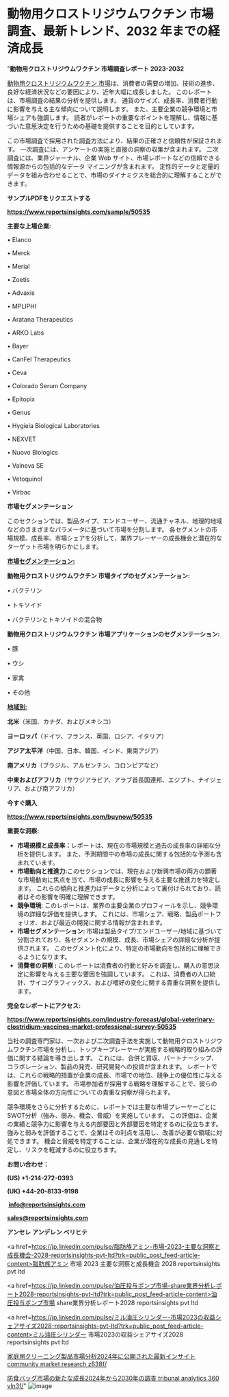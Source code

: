 # 動物用クロストリジウムワクチン 市場調査、最新トレンド、2032 年までの経済成長

"<strong>動物用クロストリジウムワクチン 市場調査レポート 2023-2032</strong>

<a href=https://www.reportsinsights.com/sample/50535>動物用クロストリジウムワクチン 市場</a>は、消費者の需要の増加、技術の進歩、良好な経済状況などの要因により、近年大幅に成長しました。 このレポートは、市場調査の結果の分析を提供します。 通貨のサイズ、成長率、消費者行動に影響を与える主な傾向について説明します。 また、主要企業の競争環境と市場シェアも強調します。 読者がレポートの重要なポイントを理解し、情報に基づいた意思決定を行うための基礎を提供することを目的としています。

この市場調査で採用された調査方法により、結果の正確さと信頼性が保証されます。 一次調査には、アンケートの実施と直接の洞察の収集が含まれます。 二次調査には、業界ジャーナル、企業 Web サイト、市場レポートなどの信頼できる情報源からの包括的なデータ マイニングが含まれます。 定性的データと定量的データを組み合わせることで、市場のダイナミクスを総合的に理解することができます。

<strong><b>サンプルPDFをリクエストする</b></strong>

<a href=https://www.reportsinsights.com/sample/50535><strong><u>https://www.reportsinsights.com/sample/50535</u></strong></a>

<strong>主要な上場企業:</strong>

• Elanco

• Merck

• Merial

• Zoetis

• Advaxis

• MPLIPHI

• Aratana Therapeutics

• ARKO Labs

• Bayer

• CanFel Therapeutics

• Ceva

• Colorado Serum Company

• Epitopix

• Genus

• Hygieia Biological Laboratories

• NEXVET

• Nuovo Biologics

• Valneva SE

• Vetoquinol

• Virbac

<strong>市場セグメンテーション</strong>

このセクションでは、製品タイプ、エンドユーザー、流通チャネル、地理的地域などのさまざまなパラメータに基づいて市場を分割します。 各セグメントの市場規模、成長率、市場シェアを分析して、業界プレーヤーの成長機会と潜在的なターゲット市場を明らかにします。

<strong><u>市場セグメンテーション</u></strong><strong><u>:</u></strong>

<strong>動物用クロストリジウムワクチン 市場タイプのセグメンテーション:</strong>

• バクテリン

• トキソイド

• バクテリンとトキソイドの混合物

<strong>動物用クロストリジウムワクチン 市場アプリケーションのセグメンテーション:</strong>

• 豚

• ウシ

• 家禽

• その他

<strong><u>地域別</u></strong><strong><u>:</u></strong>

<strong>北米</strong>（米国、カナダ、およびメキシコ）

<strong>ヨーロッパ</strong>（ドイツ、フランス、英国、ロシア、イタリア）

<strong>アジア太平洋</strong>（中国、日本、韓国、インド、東南アジア）

<strong>南アメリカ</strong>（ブラジル、アルゼンチン、コロンビアなど）

<strong>中東およびアフリカ</strong>（サウジアラビア、アラブ首長国連邦、エジプト、ナイジェリア、および南アフリカ）

<strong>今すぐ購入</strong>

<a href=https://www.reportsinsights.com/buynow/50535><strong><u>https://www.reportsinsights.com/buynow/50535</u></strong></a>

<strong>重要な洞察:</strong>
<ul>
  <li><strong>市場規模と成長率：</strong>レポートは、現在の市場規模と過去の成長率の詳細な分析を提供します。 また、予測期間中の市場の成長に関する包括的な予測も含まれています。</li>
  <li><strong>市場動向と推進力:</strong>このセクションでは、現在および新興市場の両方の顕著な市場動向に焦点を当て、市場の成長に影響を与える主要な推進力を特定します。 これらの傾向と推進力はデータと分析によって裏付けられており、読者はその影響を明確に理解できます。</li>
  <li><strong>競争環境</strong>: このレポートは、業界の主要企業のプロフィールを示し、競争環境の詳細な評価を提供します。 これには、市場シェア、戦略、製品ポートフォリオ、および最近の開発に関する情報が含まれます。</li>
  <li><strong>市場セグメンテーション: </strong>市場は製品タイプ/エンドユーザー/地域に基づいて分割されており、各セグメントの規模、成長、市場シェアの詳細な分析が提供されます。 このセグメント化により、特定の市場動向を包括的に理解できるようになります。</li>
  <li><strong>消費者の洞察 : </strong>このレポートは消費者の行動と好みを調査し、購入の意思決定に影響を与える主要な要因を強調しています。 これは、消費者の人口統計、サイコグラフィックス、および嗜好の変化に関する貴重な洞察を提供します。</li>
</ul>
<strong>完全なレポートにアクセス:</strong>

<a href=https://www.reportsinsights.com/industry-forecast/global-veterinary-clostridium-vaccines-market-professional-survey-50535><strong><u><b>https://www.reportsinsights.com/industry-forecast/global-veterinary-clostridium-vaccines-market-professional-survey-50535</b></u></strong></a>

当社の調査専門家は、一次および二次調査手法を実施して動物用クロストリジウムワクチン市場を分析し、トップキープレーヤーが実施する戦略的取り組みの評価に関する結論を導き出します。 これには、合併と買収、パートナーシップ、コラボレーション、製品の発売、研究開発への投資が含まれます。 レポートでは、これらの戦略的措置が企業の成長、市場での地位、競争上の優位性に与える影響を評価しています。 市場参加者が採用する戦略を理解することで、彼らの意図と市場全体の方向性についての貴重な洞察が得られます。

競争環境をさらに分析するために、レポートでは主要な市場プレーヤーごとにSWOT分析（強み、弱み、機会、脅威）を実施しています。 この評価は、企業の業績と競争力に影響を与える内部要因と外部要因を特定するのに役立ちます。 強みと弱みを評価することで、企業はその利点を活用し、改善が必要な領域に対処できます。 機会と脅威を特定することは、企業が潜在的な成長の見通しを特定し、リスクを軽減するのに役立ちます。

<strong>お問い合わせ：</strong>

<strong>(US) +1-214-272-0393</strong>

<strong>(UK) +44-20-8133-9198</strong>

<strong> </strong><a href=info@reportsinsights.com><strong><u>info@reportsinsights.com</u></strong></a>

<a href=sales@reportsinsights.com><strong><u>sales@reportsinsights.com</u></strong></a>

<strong>アンセレ アンデレン ベリヒテ</strong>

<a href=https://jp.linkedin.com/pulse/脂肪族アミン-市場-2023-主要な洞察と成長機会-2028-reportsinsights-pvt-ltd?trk=public_post_feed-article-content>脂肪族アミン 市場 2023 主要な洞察と成長機会 2028 reportsinsights pvt ltd</a>

<a href=https://jp.linkedin.com/pulse/油圧投与ポンプ市場-share業界分析レポート2028-reportsinsights-pvt-ltd?trk=public_post_feed-article-content>油圧投与ポンプ市場 share業界分析レポート2028 reportsinsights pvt ltd</a>

<a href=https://jp.linkedin.com/pulse/ミル油圧シリンダー-市場2023の収益シェアサイズ2028-reportsinsights-pvt-ltd?trk=public_post_feed-article-content>ミル油圧シリンダー 市場2023の収益シェアサイズ2028 reportsinsights pvt ltd</a>

<a href=https://www.linkedin.com/pulse/家庭用クリーニング製品市場分析2024年に公開された最新インサイト-community-market-research-z638f/>家庭用クリーニング製品市場分析2024年に公開された最新インサイト community market research z638f/</a>

<a href=https://www.linkedin.com/pulse/防食バッグ市場の新たな成長2024年から2030年の調査-tribunal-analytics-360-vln3f/>防食バッグ市場の新たな成長2024年から2030年の調査 tribunal analytics 360 vln3f/</a>"
![image](https://github.com/gayatrid12/RIMarket/assets/158473851/814008ec-a27f-4b58-9c3e-421d76c281ed)
